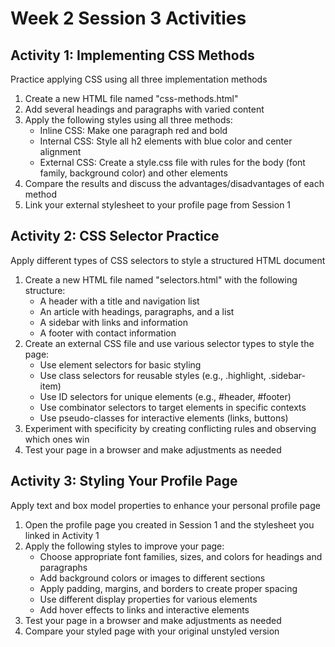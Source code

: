 # Week 2 Session 3 Activities

## Activity 1: Implementing CSS Methods

Practice applying CSS using all three implementation methods

1. Create a new HTML file named "css-methods.html"
2. Add several headings and paragraphs with varied content
3. Apply the following styles using all three methods:
   - Inline CSS: Make one paragraph red and bold
   - Internal CSS: Style all h2 elements with blue color and center alignment
   - External CSS: Create a style.css file with rules for the body (font family, background color) and other elements
4. Compare the results and discuss the advantages/disadvantages of each method
5. Link your external stylesheet to your profile page from Session 1

## Activity 2: CSS Selector Practice

Apply different types of CSS selectors to style a structured HTML document

1. Create a new HTML file named "selectors.html" with the following structure:
   - A header with a title and navigation list
   - An article with headings, paragraphs, and a list
   - A sidebar with links and information
   - A footer with contact information
2. Create an external CSS file and use various selector types to style the page:
   - Use element selectors for basic styling
   - Use class selectors for reusable styles (e.g., .highlight, .sidebar-item)
   - Use ID selectors for unique elements (e.g., #header, #footer)
   - Use combinator selectors to target elements in specific contexts
   - Use pseudo-classes for interactive elements (links, buttons)
3. Experiment with specificity by creating conflicting rules and observing which ones win
4. Test your page in a browser and make adjustments as needed

## Activity 3: Styling Your Profile Page

Apply text and box model properties to enhance your personal profile page

1. Open the profile page you created in Session 1 and the stylesheet you linked in Activity 1
2. Apply the following styles to improve your page:
   - Choose appropriate font families, sizes, and colors for headings and paragraphs
   - Add background colors or images to different sections
   - Apply padding, margins, and borders to create proper spacing
   - Use different display properties for various elements
   - Add hover effects to links and interactive elements
3. Test your page in a browser and make adjustments as needed
4. Compare your styled page with your original unstyled version
